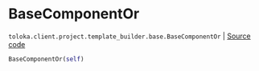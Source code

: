# BaseComponentOr
`toloka.client.project.template_builder.base.BaseComponentOr` | [Source code](https://github.com/Toloka/toloka-kit/blob/v1.0.2/src/client/project/template_builder/base.py#L139)

```python
BaseComponentOr(self)
```

